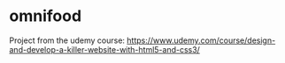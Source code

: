 # omnifood
Project from the udemy course: https://www.udemy.com/course/design-and-develop-a-killer-website-with-html5-and-css3/

